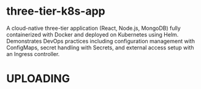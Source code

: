 # three-tier-k8s-app
A cloud-native three-tier application (React, Node.js, MongoDB) fully containerized with Docker and deployed on Kubernetes using Helm. Demonstrates DevOps practices including configuration management with ConfigMaps, secret handling with Secrets, and external access setup with an Ingress controller.

#                 UPLOADING

